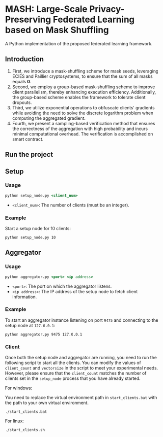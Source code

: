 # MASH: Large-Scale Privacy-Preserving Federated Learning based on Mask Shuffling

A Python implementation of the proposed federated learning framework.

## Introduction

1. First, we introduce a mask-shuffling scheme for mask seeds, leveraging ECIES and Paillier cryptosystems, to ensure that the sum of all masks equals $\textbf{0}$.
1. Second, we employ a group-based mask-shuffling scheme to improve client parallelism, thereby enhancing execution efficiency. Additionally, the group-based scheme enables the framework to tolerate client dropouts. 
1. Third, we utilize exponential operations to obfuscate clients' gradients while avoiding the need to solve the discrete logarithm problem when computing the aggregated gradient.
1. Fourth, we present a sampling-based verification method that ensures the correctness of the aggregation with high probability and incurs minimal computational overhead. The verification is accomplished on smart contract.


## Run the project

## Setup
### Usage
```asp
python setup_node.py <client_num>
```
- `<client_num>`: The number of clients (must be an integer).

### Example
Start a setup node for 10 clients:
```commandline
python setup_node.py 10
```

## Aggregator
### Usage
```asp
python aggregator.py <port> <ip address>
```
- `<port>`: The port on which the aggregator listens.
- `<ip address>`: The IP address of the setup node to fetch client information.

### Example
To start an aggregator instance listening on port `9475` and connecting to the setup node at `127.0.0.1`:
```commandline
python aggregator.py 9475 127.0.0.1
```
### Client
Once both the setup node and aggregator are running, you need to run the following script to start all the clients.
You can modify the values of `client_count` and `vectorsize` in the script to meet your experimental needs. However, please ensure that the `client_count` matches the number of clients set in the `setup_node` process that you have already started.

For windows:

You need to replace the virtual environment path in `start_clients.bat` with the path to your own virtual environment.

```shell
./start_clients.bat
```

For linux:

```bash
./start_clients.sh
```

